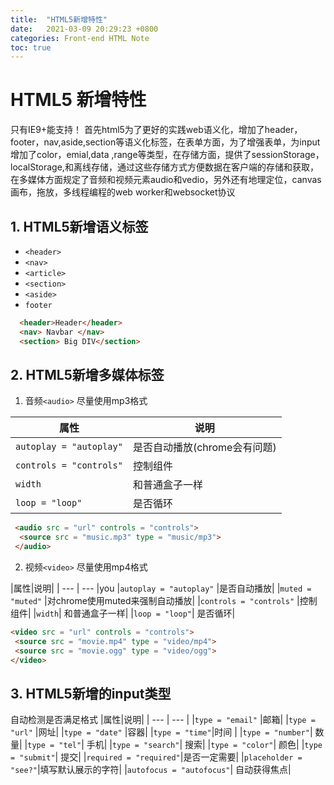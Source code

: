 ```yaml
---
title:  "HTML5新增特性"
date:   2021-03-09 20:29:23 +0800
categories: Front-end HTML Note
toc: true
---
```



# HTML5 新增特性
只有IE9+能支持！
首先html5为了更好的实践web语义化，增加了header，footer，nav,aside,section等语义化标签，在表单方面，为了增强表单，为input增加了color，emial,data ,range等类型，在存储方面，提供了sessionStorage，localStorage,和离线存储，通过这些存储方式方便数据在客户端的存储和获取，在多媒体方面规定了音频和视频元素audio和vedio，另外还有地理定位，canvas画布，拖放，多线程编程的web worker和websocket协议



## 1. HTML5新增语义标签
* `<header>`
* `<nav>`
* `<article>`
* `<section>`
* `<aside>`
* `footer`

```html
  <header>Header</header>
  <nav> Navbar </nav>
  <section> Big DIV</section>
```

## 2. HTML5新增多媒体标签
1. 音频`<audio>`
   尽量使用mp3格式

  |属性|说明|
  | --- | --- |
  |`autoplay = "autoplay"` |是否自动播放(chrome会有问题)|
  |`controls = "controls"` |控制组件|
  |`width`| 和普通盒子一样|
  |`loop = "loop"`| 是否循环|

  ```html
   <audio src = "url" controls = "controls">
    <source src = "music.mp3" type = "music/mp3">
   </audio>
   ```
   
2. 视频`<video>`
  尽量使用mp4格式



  |属性|说明|
  | --- | --- |you
  |`autoplay = "autoplay"` |是否自动播放|
  |`muted = "muted"` |对chrome使用muted来强制自动播放|
  |`controls = "controls"` |控制组件|
 |`width`| 和普通盒子一样|
  |`loop = "loop"`| 是否循环|
  
   ```html
   <video src = "url" controls = "controls">
    <source src = "movie.mp4" type = "video/mp4">
    <source src = "movie.ogg" type = "video/ogg">
   </video>
   ```


   ## 3. HTML5新增的input类型
  自动检测是否满足格式
  |属性|说明|
  | --- | --- |
  |`type = "email"` |邮箱|
  |`type = "url"` |网址|
  |`type = "date"` |容器|
  |`type = "time"`|时间 |
  |`type = "number"`| 数量|
  |`type = "tel"`| 手机|
  |`type = "search"`| 搜索|
  |`type = "color"`| 颜色|
  |`type = "submit"`| 提交|
  |`required = "required"`|是否一定需要|
  |`placeholder = "see?"`|填写默认展示的字符|
  |`autofocus = "autofocus"`| 自动获得焦点|


